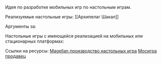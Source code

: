Идея по разработке мобильных игр по настольным играм.

Реализуемые настольные игры:
[[Архипелаг Шакал]]

Аргументы за:

Настольные игры с имеющейся реализацией на мобильных или стационарных платформах:

Ссылки на ресурсы:
[Magellan производство настольных игра](https://mglan.ru/ru/)
[Мосигра продавец](https://www.mosigra.ru/)

